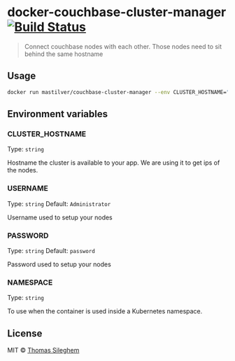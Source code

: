 # docker-couchbase-cluster-manager [![Build Status](https://travis-ci.org/mastilver/docker-couchbase-cluster-manager.svg?branch=master)](https://travis-ci.org/mastilver/docker-couchbase-cluster-manager)

> Connect couchbase nodes with each other. Those nodes need to sit behind the same hostname

## Usage

```bash
docker run mastilver/couchbase-cluster-manager --env CLUSTER_HOSTNAME="couchbase.cluster"
```


## Environment variables

### CLUSTER_HOSTNAME

Type: `string`

Hostname the cluster is available to your app. We are using it to get ips of the nodes.

### USERNAME

Type: `string`
Default: `Administrator`

Username used to setup your nodes

### PASSWORD

Type: `string`
Default: `password`

Password used to setup your nodes

### NAMESPACE

Type: `string`

To use when the container is used inside a Kubernetes namespace.

## License

MIT © [Thomas Sileghem](http://mastilver.com)
